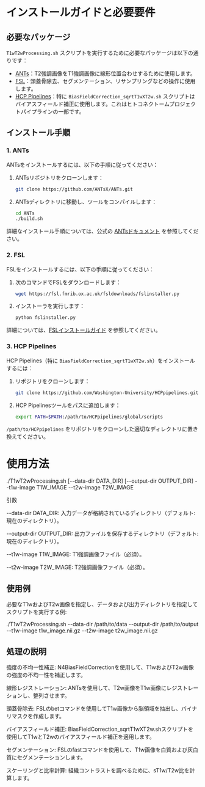 # インストールガイドと必要要件

## 必要なパッケージ
`T1wT2wProcessing.sh` スクリプトを実行するために必要なパッケージは以下の通りです：

- [ANTs](https://github.com/ANTsX/ANTs)：T2強調画像をT1強調画像に線形位置合わせするために使用します。
- [FSL](https://fsl.fmrib.ox.ac.uk/fsl/fslwiki)：頭蓋骨除去、セグメンテーション、リサンプリングなどの操作に使用します。
- [HCP Pipelines](https://github.com/Washington-University/HCPpipelines)：特に `BiasFieldCorrection_sqrtT1wXT2w.sh` スクリプトはバイアスフィールド補正に使用します。これはヒトコネクトームプロジェクトパイプラインの一部です。

## インストール手順

### 1. ANTs
ANTsをインストールするには、以下の手順に従ってください：

1. ANTsリポジトリをクローンします：
   ```bash
   git clone https://github.com/ANTsX/ANTs.git
   ```
2. ANTsディレクトリに移動し、ツールをコンパイルします：
   ```bash
   cd ANTs
   ./build.sh
   ```

詳細なインストール手順については、公式の [ANTsドキュメント](https://github.com/ANTsX/ANTs/wiki/Installing-ANTs) を参照してください。

### 2. FSL
FSLをインストールするには、以下の手順に従ってください：

1. 次のコマンドでFSLをダウンロードします：
   ```bash
   wget https://fsl.fmrib.ox.ac.uk/fsldownloads/fslinstaller.py
   ```
2. インストーラを実行します：
   ```bash
   python fslinstaller.py
   ```

詳細については、[FSLインストールガイド](https://fsl.fmrib.ox.ac.uk/fsl/fslwiki/FslInstallation) を参照してください。

### 3. HCP Pipelines
HCP Pipelines（特に `BiasFieldCorrection_sqrtT1wXT2w.sh`）をインストールするには：

1. リポジトリをクローンします：
   ```bash
   git clone https://github.com/Washington-University/HCPpipelines.git
   ```
2. HCP Pipelinesツールをパスに追加します：
   ```bash
   export PATH=$PATH:/path/to/HCPpipelines/global/scripts
   ```

`/path/to/HCPpipelines` をリポジトリをクローンした適切なディレクトリに置き換えてください。




# 使用方法

./T1wT2wProcessing.sh [--data-dir DATA_DIR] [--output-dir OUTPUT_DIR] --t1w-image T1W_IMAGE --t2w-image T2W_IMAGE

引数

--data-dir DATA_DIR: 入力データが格納されているディレクトリ（デフォルト: 現在のディレクトリ）。

--output-dir OUTPUT_DIR: 出力ファイルを保存するディレクトリ（デフォルト: 現在のディレクトリ）。

--t1w-image T1W_IMAGE: T1強調画像ファイル（必須）。

--t2w-image T2W_IMAGE: T2強調画像ファイル（必須）。

## 使用例

必要なT1wおよびT2w画像を指定し、データおよび出力ディレクトリを指定してスクリプトを実行する例:

./T1wT2wProcessing.sh --data-dir /path/to/data --output-dir /path/to/output --t1w-image t1w_image.nii.gz --t2w-image t2w_image.nii.gz

## 処理の説明

強度の不均一性補正: N4BiasFieldCorrectionを使用して、T1wおよびT2w画像の強度の不均一性を補正します。

線形レジストレーション: ANTsを使用して、T2w画像をT1w画像にレジストレーションし、整列させます。

頭蓋骨除去: FSLのbetコマンドを使用してT1w画像から脳領域を抽出し、バイナリマスクを作成します。

バイアスフィールド補正: BiasFieldCorrection_sqrtT1wXT2w.shスクリプトを使用してT1wとT2wのバイアスフィールド補正を適用します。

セグメンテーション: FSLのfastコマンドを使用して、T1w画像を白質および灰白質にセグメンテーションします。

スケーリングと比率計算: 組織コントラストを調べるために、sT1w/T2w比を計算します。
